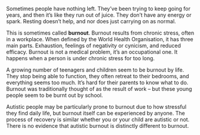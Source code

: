 Sometimes people have nothing left. They’ve been trying to keep going for years, and then it’s like they run out of juice. They don’t have any energy or spark. Resting doesn’t help, and nor does just carrying on as normal. 

This is sometimes called **burnout**. Burnout results from chronic stress, often in a workplace. When defined by the World Health Organisation, it has three main parts.  Exhaustion, feelings of negativity or cynicism, and reduced efficacy.  Burnout is not a medical problem, it’s an occupational one. It happens when a person is under chronic stress for too long.   

A growing number of teenagers and children seem to be burnout by life. They stop being able to function, they often retreat to their bedrooms, and everything seems too much.  It’s hard for their parents to know what to do.  Burnout was traditionally thought of as the result of work – but these young people seem to be burnt out by school. 

Autistic people may be particularly prone to burnout due to how stressful they find daily life, but burnout itself can be experienced by anyone.  The process of recovery is similar whether you or your child are autistic or not.   There is no evidence that autistic burnout is distinctly different to burnout.